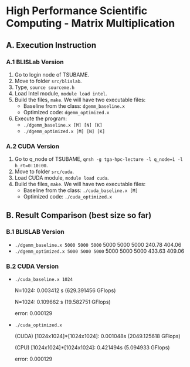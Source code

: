 # High Performance Scientific Computing - Matrix Multiplication

## A. Execution Instruction
### A.1 BLISLab Version
1. Go to login node of TSUBAME. 
2. Move to folder `src/blislab`.
3. Type, `source sourceme.h`
4. Load Intel module, `module load intel`.
5. Build the files, `make`. We will have two executable files:
    - Baseline from the class: `dgemm_baseline.x`
    - Optimized code: `dgemm_optimized.x`
6. Execute the program:
    - `./dgemm_baseline.x [M] [N] [K]`
    - `./dgemm_optimized.x [M] [N] [K]`

### A.2 CUDA Version
1. Go to q_node of TSUBAME, `qrsh -g tga-hpc-lecture -l q_node=1 -l h_rt=0:10:00`.
2. Move to folder `src/cuda`.
3. Load CUDA module, `module load cuda`.
4. Build the files, `make`. We will have two executable files:
    - Baseline from the class: `./cuda_baseline.x [M]`
    - Optimized code: `./cuda_optimized.x`
   
   
## B. Result Comparison (best size so far) 
### B.1 BLISLAB Version
- `./dgemm_baseline.x 5000 5000 5000`
    5000	  5000	  5000	 240.78	 404.06
- `./dgemm_optimized.x 5000 5000 5000`
    5000	  5000	  5000	 433.63	 409.06

### B.2 CUDA Version
- `./cuda_baseline.x 1024`
 
  N=1024: 0.003412 s (629.391456 GFlops)
  
  N=1024: 0.109662 s (19.582751 GFlops)
  
  error: 0.000129
  
- `./cuda_optimized.x`
  
  (CUDA) [1024x1024]*[1024x1024]: 0.001048s (2049.125618 GFlops)
  
  (CPU) [1024x1024]*[1024x1024]: 0.421494s (5.094933 GFlops)
  
  error: 0.000129
